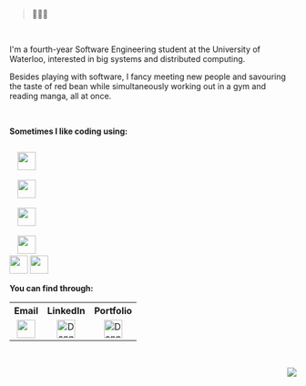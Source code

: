 <!--
### Oh hey, I didn't see you there 😉
-->

> 🍞🍞🍞

<br />

I'm a fourth-year Software Engineering student at the University of Waterloo, interested in big systems and distributed computing.

Besides playing with software, I fancy meeting new people and savouring the taste of red bean while simultaneously working out in a gym and reading manga, all at once.

<br />

**Sometimes I like coding using:**

<code>
  <img height="32" src="https://img.icons8.com/wired/128/000000/python.png"/>
</code>
<code>
  <img height="32" src="https://img.icons8.com/wired/128/000000/java-coffee-cup-logo.png"/>
</code>
<code>
  <img height="32" src="https://img.icons8.com/wired/128/000000/c-programming.png"/>
</code>
<code>
  <img height="32" src="https://img.icons8.com/wired/128/000000/javascript.png"/>
</code>
  <img height="32" src="https://img.icons8.com/wired/128/000000/react.png"/>
  <img height="32" src="https://cdn.iconscout.com/icon/free/png-512/vim-1-458211.png"/>
</code>

<br />

**You can find through:**

<table>
  <tr>
    <th>Email</th>
    <th>LinkedIn</th>
    <th>Portfolio</th>
  </tr>
  <tr>
    <td style="text-align:center; vertical-align:middle">
      <a href="mailto: d246wu@gmail.com">
        <img height="32" src="https://img.icons8.com/wired/128/000000/email.png"/>
      </a>
    </td>
    <td style="text-align:center; vertical-align:middle">
      <a href="https://www.linkedin.com/in/wuda/">
        <img height="32" alt="Danny Wu's LinkedIn" src="https://img.icons8.com/wired/128/000000/linkedin.png" />
      </a>
    </td>
    <td style="text-align:center; vertical-align:middle">
      <a href="https://dannywuwu.github.io/">
        <img height="32" alt="Danny Wu's portfolio" src="https://img.icons8.com/wired/128/000000/resume.png" />
      </a>
    </td>
  </tr>
</table>

<br />

<p align="end">
  <img src="https://visitor-badge.glitch.me/badge?page_id=dannywuwu.dannywuwu"/>
</p>
